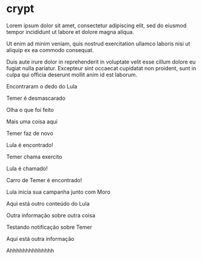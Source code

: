 # crypt
Lorem ipsum dolor sit amet, consectetur adipiscing elit, sed do eiusmod tempor incididunt ut labore et dolore magna aliqua.

Ut enim ad minim veniam, quis nostrud exercitation ullamco laboris nisi ut aliquip ex ea commodo consequat. 

Duis aute irure dolor in reprehenderit in voluptate velit esse cillum dolore eu fugiat nulla pariatur. Excepteur sint occaecat cupidatat non proident, sunt in culpa qui officia deserunt mollit anim id est laborum.

Encontraram o dedo do Lula

Temer é desmascarado

Olha o que foi feito

Mais uma coisa aqui

Temer faz de novo


Lula é encontrado!


Temer chama exercito

Lula é chamado!

Carro de Temer é encontrado!

Lula inicia sua campanha junto com Moro

Aqui está outro conteúdo do Lula

Outra informação sobre outra coisa

Testando notificação sobre Temer

Aqui está outra informação


Ahhhhhhhhhhhhhh
